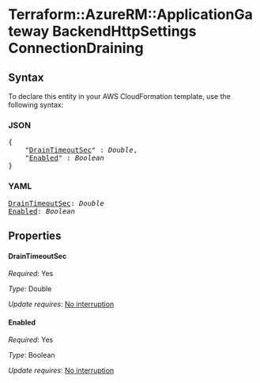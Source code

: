 # Terraform::AzureRM::ApplicationGateway BackendHttpSettings ConnectionDraining

## Syntax

To declare this entity in your AWS CloudFormation template, use the following syntax:

### JSON

<pre>
{
    "<a href="#draintimeoutsec" title="DrainTimeoutSec">DrainTimeoutSec</a>" : <i>Double</i>,
    "<a href="#enabled" title="Enabled">Enabled</a>" : <i>Boolean</i>
}
</pre>

### YAML

<pre>
<a href="#draintimeoutsec" title="DrainTimeoutSec">DrainTimeoutSec</a>: <i>Double</i>
<a href="#enabled" title="Enabled">Enabled</a>: <i>Boolean</i>
</pre>

## Properties

#### DrainTimeoutSec

_Required_: Yes

_Type_: Double

_Update requires_: [No interruption](https://docs.aws.amazon.com/AWSCloudFormation/latest/UserGuide/using-cfn-updating-stacks-update-behaviors.html#update-no-interrupt)

#### Enabled

_Required_: Yes

_Type_: Boolean

_Update requires_: [No interruption](https://docs.aws.amazon.com/AWSCloudFormation/latest/UserGuide/using-cfn-updating-stacks-update-behaviors.html#update-no-interrupt)

